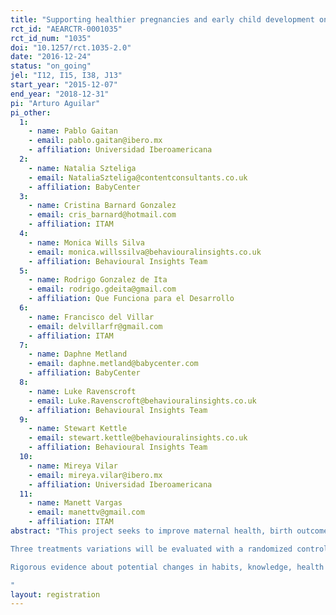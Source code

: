 ```yaml
---
title: "Supporting healthier pregnancies and early child development one text at a time: Can personalized text messages, increased community participation and incentives to service providers help improve pregnancy and early childhood outcomes?"
rct_id: "AEARCTR-0001035"
rct_id_num: "1035"
doi: "10.1257/rct.1035-2.0"
date: "2016-12-24"
status: "on_going"
jel: "I12, I15, I38, J13"
start_year: "2015-12-07"
end_year: "2018-12-31"
pi: "Arturo Aguilar"
pi_other:
  1:
    - name: Pablo Gaitan
    - email: pablo.gaitan@ibero.mx
    - affiliation: Universidad Iberoamericana
  2:
    - name: Natalia Szteliga
    - email: NataliaSzteliga@contentconsultants.co.uk
    - affiliation: BabyCenter
  3:
    - name: Cristina Barnard Gonzalez
    - email: cris_barnard@hotmail.com
    - affiliation: ITAM
  4:
    - name: Monica Wills Silva
    - email: monica.willssilva@behaviouralinsights.co.uk
    - affiliation: Behavioural Insights Team
  5:
    - name: Rodrigo Gonzalez de Ita
    - email: rodrigo.gdeita@gmail.com
    - affiliation: Que Funciona para el Desarrollo
  6:
    - name: Francisco del Villar
    - email: delvillarfr@gmail.com
    - affiliation: ITAM
  7:
    - name: Daphne Metland
    - email: daphne.metland@babycenter.com
    - affiliation: BabyCenter
  8:
    - name: Luke Ravenscroft
    - email: Luke.Ravenscroft@behaviouralinsights.co.uk
    - affiliation: Behavioural Insights Team
  9:
    - name: Stewart Kettle
    - email: stewart.kettle@behaviouralinsights.co.uk
    - affiliation: Behavioural Insights Team
  10:
    - name: Mireya Vilar
    - email: mireya.vilar@ibero.mx
    - affiliation: Universidad Iberoamericana
  11:
    - name: Manett Vargas
    - email: manettv@gmail.com
    - affiliation: ITAM
abstract: "This project seeks to improve maternal health, birth outcomes and early child development, by empowering mothers through a SMS information system. The SMS information system is targeted at beneficiaries of Prospera, Mexico’s conditional cash transfer programme (formerly known as Progresa and Oportunidades). The SMS information system consists of appointment reminders, prompts to plan for birth and emergencies, information on potential concerns, and preventative health care advice. SMS are sent in a personalized manner using administrative information, medical records and the responses from the beneficiaries to SMS. The two-way system also allows beneficiaries to seek emergency care, report health concerns and change their regular appointments.
Three treatments variations will be evaluated with a randomized control trial (RCT) design. The first treatment arm will test the impact of the two-way information system. The second variation will test the SMS system with additional messages from local community members. Finally, the third group will test the SMS system with the additional component of enabling beneficiaries to provide feedback on the health services received. The feedback collected on the quality of the clinic services will be later used to provide incentives to clinic personnel.
Rigorous evidence about potential changes in habits, knowledge, health service demand, anthropometrics and developmental outcomes will be explored.
"
layout: registration
---
```


